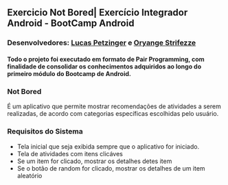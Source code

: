 ##  Exercicio Not Bored| Exercício Integrador Android - BootCamp Android
### Desenvolvedores: [Lucas Petzinger](https://github.com/lpetzinger) e [Oryange Strifezze](https://github.com/oryangestrifezze)
#### Todo o projeto foi executado em formato de Pair Programming, com finalidade de consolidar os conhecimentos adquiridos ao longo do primeiro módulo do Bootcamp de Android.

### Not Bored
É um aplicativo que permite mostrar recomendações de atividades a serem realizadas, de acordo com categorias específicas escolhidas pelo usuário.

### Requisitos do Sistema
- Tela inicial que seja exibida sempre que o aplicativo for iniciado.
- Tela de atividades com itens clicáves
- Se um item for clicado, mostrar os detalhes detes item
- Se o botão de random for clicado, mostrar os detalhes de um item aleatório
